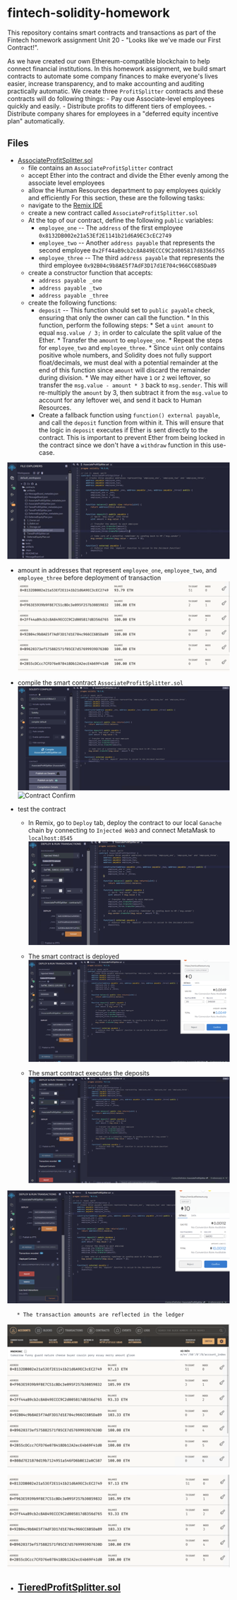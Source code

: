 # fintech-solidity-homework

This repository contains smart contracts and transactions as part of the Fintech homework assignment Unit 20 - "Looks like we've made our First Contract!". 

As we have created our own Ethereum-compatible blockchain to help connect financial institutions. In this homework assignment, we build smart contracts to automate some company finances to make everyone's lives easier, increase transparency, and to make accounting and auditing practically automatic. We create three `ProfitSplitter` contracts and these contracts will do following things:
    - Pay oue Associate-level employees quickly and easily.
    - Distribute profits to different tiers of employees.
    - Distribute company shares for employees in a "deferred equity incentive plan" automatically.


## Files

* [AssociateProfitSplitter.sol](./AssociateProfitSplitter.sol)
    - file contains an `AssociateProfitSplitter` contract 
    - accept Ether into the contract and divide the Ether evenly among the associate level employees 
    - allow the Human Resources department to pay employees quickly and efficiently
For this section, these are the following tasks:
    - navigate to the [Remix IDE](https://remix.ethereum.org)
    - create a new contract called `AssociateProfitSplitter.sol`
    - At the top of our contract, define the following `public` variables:
        * `employee_one` -- The `address` of the first employee `0x8132DB002e21a53Ef2E1141b21d6A9EC3cEC2749`
        * `employee_two` -- Another `address payable` that represents the second employee `0x2Ff44aB9cb2c8A849ECCC9C2d005817d8356d765`
        * `employee_three` -- The third `address payable` that represents the third employee `0x92B04c9b8AE5f7AdF3D17d1E704c966CC6B5Da89`
    - create a constructor function that accepts:
        * `address payable _one`
        * `address payable _two`
        * `address payable _three`
    - create the following functions:
        * `deposit` -- This function should set to `public payable` check, ensuring that only the owner can call the function.
              * In this function, perform the following steps:
               * Set a `uint amount` to equal `msg.value / 3;` in order to calculate the split value of the Ether.
               * Transfer the `amount` to `employee_one`.
               * Repeat the steps for `employee_two` and `employee_three`.
               * Since `uint` only contains positive whole numbers, and Solidity does not fully support float/decimals, we must deal with a potential remainder at the end of this function since `amount` will discard the remainder during division.
               * We may either have `1` or `2` wei leftover, so transfer the `msg.value - amount * 3` back to `msg.sender`. This will re-multiply the `amount` by 3, then subtract it from the `msg.value` to account for any leftover wei, and send it back to Human Resources.
       * Create a fallback function using `function() external payable`, and call the `deposit` function from within it. This will ensure that the logic in `deposit` executes if Ether is sent directly to the contract. This is important to prevent Ether from being locked in the contract since we don't have a `withdraw` function in this use-case.

![Associate Profit Splitter Smart Contract](./Images/AssociateProfitSplitter/AssociateProfitSplitter_smart_contract.png)

  - amount in addresses that represent `employee_one`, `employee_two`, and `employee_three` before deployment of transaction
![Employee Addresses](./Images/AssociateProfitSplitter/employee_addresses.png)

  - compile the smart contract `AssociateProfitSplitter.sol`
![Smart Contract Compiled](./Images/AssociateProfitSplitter/compiled_contract.png)
![Contract Confirm](./Images/AssociateProfitSplitter/confirm_contract.png)

  - test the contract
       * In Remix, go to `Deploy` tab, deploy the contract to our local `Ganache` chain by connecting to `Injected Web3` and connect MetaMask to `localhost:8545`
![Change Network](./Images/AssociateProfitSplitter/change_network.png)

       * The smart contract is deployed
![Deploy Contract](./Images/AssociateProfitSplitter/deploy_contract.png)

       * The smart contract executes the deposits
![Employee Addresses](./Images/AssociateProfitSplitter/deposit_emp_addresses.png)

![Confirm Deposit](./Images/AssociateProfitSplitter/confirm_deposit.png)

       * The transaction amounts are reflected in the ledger
![Transaction Confirm](./Images/AssociateProfitSplitter/transaction_confirm1.png)

![Transaction Confirmed](./Images/AssociateProfitSplitter/transaction_confirmed.png)


* [TieredProfitSplitter.sol](./TieredProfitSplitter.sol)
    - 